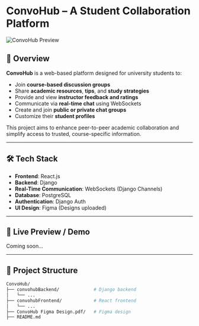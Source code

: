 # ConvoHub – A Student Collaboration Platform

![ConvoHub Preview](https://raw.githubusercontent.com/yourusername/yourrepo/main/convohub-preview.png)

## 📌 Overview

**ConvoHub** is a web-based platform designed for university students to:

- Join **course-based discussion groups**
- Share **academic resources**, **tips**, and **study strategies**
- Provide and view **instructor feedback and ratings**
- Communicate via **real-time chat** using WebSockets
- Create and join **public or private chat groups**
- Customize their **student profiles**

This project aims to enhance peer-to-peer academic collaboration and simplify access to trusted, course-specific information.

---

## 🛠 Tech Stack

- **Frontend**: React.js
- **Backend**: Django
- **Real-Time Communication**: WebSockets (Django Channels)
- **Database**: PostgreSQL
- **Authentication**: Django Auth
- **UI Design**: Figma (Designs uploaded)

---

## 🔗 Live Preview / Demo

Coming soon...

---

## 📁 Project Structure

```bash
ConvoHub/
├── convohubBackend/             # Django backend
│   └── ...
├── convohubFrontend/            # React frontend
│   └── ...
├── ConvoHub Figma Design.pdf/   # Figma design
├── README.md
